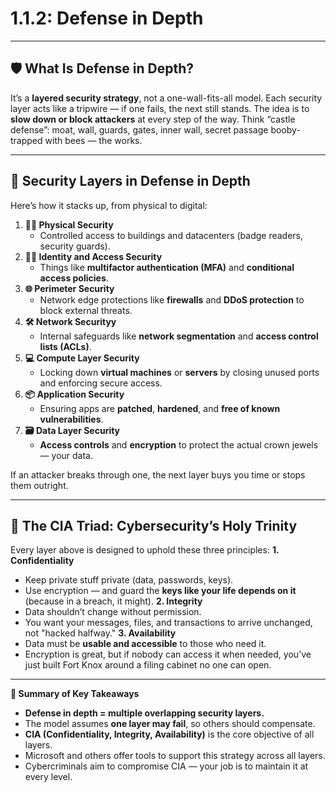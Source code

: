 # 1.1.2: Defense in Depth

---
 ## 🛡 What Is Defense in Depth? ##
It’s a **layered security strategy**, not a one-wall-fits-all model. Each security layer acts like a tripwire — if one fails, the next still stands. The idea is to **slow down or block attackers** at every step of the way.
Think “castle defense”: moat, wall, guards, gates, inner wall, secret passage booby-trapped with bees — the works.

---
## 🔁 Security Layers in Defense in Depth ##
Here’s how it stacks up, from physical to digital:
1.	**🧍‍♂️ Physical Security**
    - Controlled access to buildings and datacenters (badge readers, security guards).
2.	**🧑‍💼 Identity and Access Security**
    - Things like **multifactor authentication (MFA)** and **conditional access policies**.
3.	**🌐 Perimeter Security**
    - Network edge protections like **firewalls** and **DDoS protection** to block external threats.
4.	**🛠 Network Securityy**
    - Internal safeguards like **network segmentation** and **access control lists (ACLs)**.
5.	**💻 Compute Layer Security**
    - Locking down **virtual machines** or **servers** by closing unused ports and enforcing secure access.
6.	**📦 Application Security**
    - Ensuring apps are **patched**, **hardened**, and **free of known vulnerabilities**.
7.	**🗃 Data Layer Security**
    - **Access controls** and **encryption** to protect the actual crown jewels — your data.

If an attacker breaks through one, the next layer buys you time or stops them outright.

---
## 🔺 The CIA Triad: Cybersecurity’s Holy Trinity ##

Every layer above is designed to uphold these three principles:
**1. Confidentiality**
- Keep private stuff private (data, passwords, keys).
- Use encryption — and guard the **keys like your life depends on it** (because in a breach, it might).
**2. Integrity**
- Data shouldn’t change without permission.
- You want your messages, files, and transactions to arrive unchanged, not "hacked halfway."
**3. Availability**
- Data must be **usable and accessible** to those who need it.
- Encryption is great, but if nobody can access it when needed, you’ve just built Fort Knox around a filing cabinet no one can open.

---
**📌 Summary of Key Takeaways**
- **Defense in depth = multiple overlapping security layers.**
- The model assumes **one layer may fail**, so others should compensate.
- **CIA (Confidentiality, Integrity, Availability)** is the core objective of all layers.
- Microsoft and others offer tools to support this strategy across all layers.
- Cybercriminals aim to compromise CIA — your job is to maintain it at every level.

